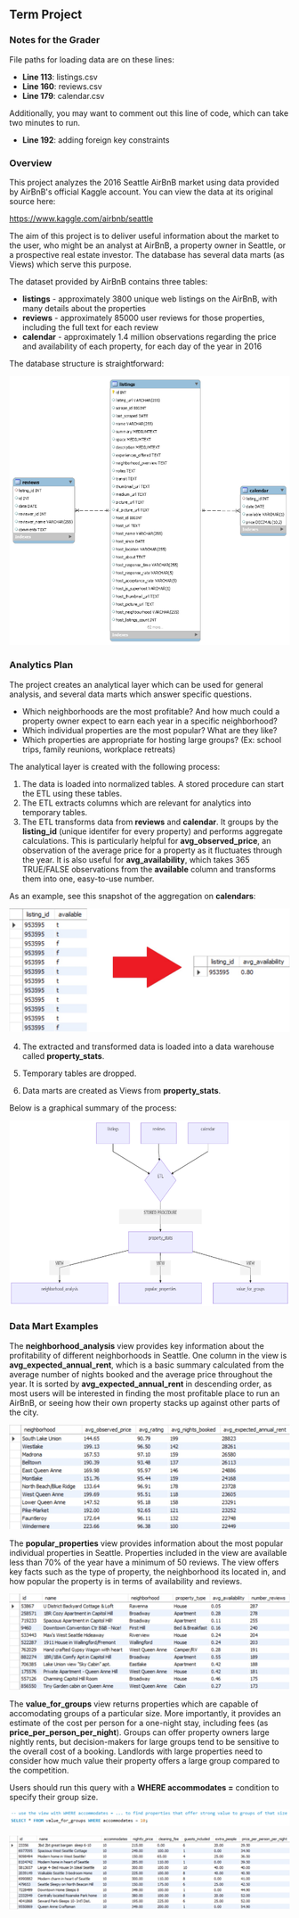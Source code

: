 ## Term Project

### Notes for the Grader

File paths for loading data are on these lines:
+ **Line 113**: listings.csv
+ **Line 160**: reviews.csv
+ **Line 179**: calendar.csv

Additionally, you may want to comment out this line of code, which can take two minutes to run.
+ **Line 192**: adding foreign key constraints

### Overview

This project analyzes the 2016 Seattle AirBnB market using data provided by AirBnB's official Kaggle account. You can view the data at its original source here:

https://www.kaggle.com/airbnb/seattle

The aim of this project is to deliver useful information about the market to the user, who might be an analyst at AirBnB, a property owner in Seattle, or a prospective real estate investor. The database has several data marts (as Views) which serve this purpose.

The dataset provided by AirBnB contains three tables:

+ **listings** - approximately 3800 unique web listings on the AirBnB, with many details about the properties  
+ **reviews** - approximately 85000 user reviews for those properties, including the full text for each review  
+ **calendar** - approximately 1.4 million observations regarding the price and availability of each property, for each day of the year in 2016  

The database structure is straightforward:

![Database Diagram](/term/ERD_airbnb_seattle.png)


### Analytics Plan

The project creates an analytical layer which can be used for general analysis, and several data marts which answer specific questions.

+ Which neighborhoods are the most profitable? And how much could a property owner expect to earn each year in a specific neighborhood?
+ Which individual properties are the most popular? What are they like?
+ Which properties are appropriate for hosting large groups? (Ex: school trips, family reunions, workplace retreats)  

The analytical layer is created with the following process:  
  
1. The data is loaded into normalized tables. A stored procedure can start the ETL using these tables.
2. The ETL extracts columns which are relevant for analytics into temporary tables.
3. The ETL transforms data from **reviews** and **calendar**. It groups by the **listing_id** (unique identifer for every property) and performs aggregate calculations. This is particularly helpful for **avg_observed_price**, an observation of the average price for a property as it fluctuates through the year. It is also useful for **avg_availability**, which takes 365 TRUE/FALSE observations from the **available** column and transforms them into one, easy-to-use number.

As an example, see this snapshot of the aggregation on **calendars**:

![creation of avg_availability column](https://github.com/joyce-john/DE1/blob/master/term/screenshots/ETL_calendar_transform.jpg)


4. The extracted and transformed data is loaded into a data warehouse called **property_stats**.

5. Temporary tables are dropped.

6. Data marts are created as Views from **property_stats**.


Below is a graphical summary of the process:

![analytics_plan](https://github.com/joyce-john/DE1/blob/master/term/analytics_plan.png)


### Data Mart Examples



The **neighborhood_analysis** view provides key information about the profitability of different neighborhoods in Seattle. One column in the view is **avg_expected_annual_rent**, which is a basic summary calculated from the average number of nights booked and the average price throughout the year. It is sorted by **avg_expected_annual_rent** in descending order, as most users will be interested in finding the most profitable place to run an AirBnB, or seeing how their own property stacks up against other parts of the city.

![neighborhood_analysis](https://github.com/joyce-john/DE1/blob/master/term/screenshots/neighborhood_analysis_view.jpg)



The **popular_properties** view provides information about the most popular individual properties in Seattle. Properties included in the view are available less than 70% of the year have a minimum of 50 reviews. The view offers key facts such as the type of property, the neighborhood its located in, and how popular the property is in terms of availability and reviews.

![popular_properties](https://github.com/joyce-john/DE1/blob/master/term/screenshots/popular_properties_view.jpg)



The **value_for_groups** view returns properties which are capable of accomodating groups of a particular size. More importantly, it provides an estimate of the cost per person for a one-night stay, including fees (as **price_per_person_per_night**). Groups can offer property owners large nightly rents, but decision-makers for large groups tend to be sensitive to the overall cost of a booking. Landlords with large properties need to consider how much value their property offers a large group compared to the competition.   

Users should run this query with a **WHERE accommodates =** condition to specify their group size.


![value_for_groups_query](https://github.com/joyce-john/DE1/blob/master/term/screenshots/value_for_groups_query.jpg)

![value_for_groups_view](https://github.com/joyce-john/DE1/blob/master/term/screenshots/value_for_groups_view.jpg)

	



